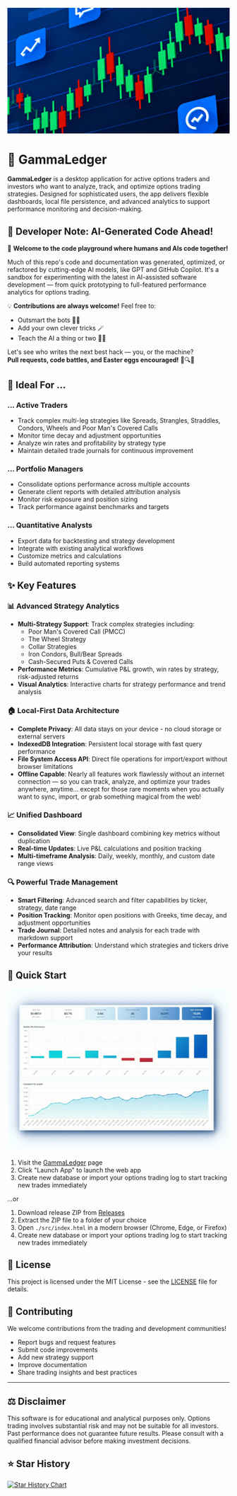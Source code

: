 <p align="center"><img src="https://raw.githubusercontent.com/r-brown/GammaLedger/refs/heads/main/gammaledger.png"></p>

# 🎯 GammaLedger

**GammaLedger** is a desktop application for active options traders and investors who want to analyze, track, and optimize options trading strategies. Designed for sophisticated users, the app delivers flexible dashboards, local file persistence, and advanced analytics to support performance monitoring and decision-making.


## 🤖 Developer Note: AI-Generated Code Ahead!

🎉 **Welcome to the code playground where humans and AIs code together!**  

Much of this repo's code and documentation was generated, optimized, or refactored by cutting-edge AI models, like GPT and GitHub Copilot. It's a sandbox for experimenting with the latest in AI-assisted software development — from quick prototyping to full-featured performance analytics for options trading.

💡 **Contributions are always welcome!** Feel free to:
- Outsmart the bots 🤖🧠
- Add your own clever tricks 🪄
- Teach the AI a thing or two 🧑‍💻

Let's see who writes the next best hack — you, or the machine?  
**Pull requests, code battles, and Easter eggs encouraged!** 🥚🔍😄


## 💼 Ideal For ...

### ... Active Traders
 - Track complex multi-leg strategies like Spreads, Strangles, Straddles, Condors, Wheels and Poor Man's Covered Calls
- Monitor time decay and adjustment opportunities
- Analyze win rates and profitability by strategy type
- Maintain detailed trade journals for continuous improvement

### ... Portfolio Managers  
- Consolidate options performance across multiple accounts
- Generate client reports with detailed attribution analysis
- Monitor risk exposure and position sizing
- Track performance against benchmarks and targets

### ... Quantitative Analysts
- Export data for backtesting and strategy development
- Integrate with existing analytical workflows
- Customize metrics and calculations
- Build automated reporting systems


## ✨ Key Features

### 📊 Advanced Strategy Analytics
- **Multi-Strategy Support**: Track complex strategies including:
  - Poor Man's Covered Call (PMCC)
  - The Wheel Strategy
  - Collar Strategies
  - Iron Condors, Bull/Bear Spreads
  - Cash-Secured Puts & Covered Calls
- **Performance Metrics**: Cumulative P&L growth, win rates by strategy, risk-adjusted returns
- **Visual Analytics**: Interactive charts for strategy performance and trend analysis

### 🏠 Local-First Data Architecture
- **Complete Privacy**: All data stays on your device - no cloud storage or external servers
- **IndexedDB Integration**: Persistent local storage with fast query performance  
- **File System Access API**: Direct file operations for import/export without browser limitations
- **Offline Capable**: Nearly all features work flawlessly without an internet connection — so you can track, analyze, and optimize your trades anywhere, anytime… except for those rare moments when you actually want to sync, import, or grab something magical from the web!

### 📈 Unified Dashboard
- **Consolidated View**: Single dashboard combining key metrics without duplication
- **Real-time Updates**: Live P&L calculations and position tracking
- **Multi-timeframe Analysis**: Daily, weekly, monthly, and custom date range views

### 🔍 Powerful Trade Management
- **Smart Filtering**: Advanced search and filter capabilities by ticker, strategy, date range
- **Position Tracking**: Monitor open positions with Greeks, time decay, and adjustment opportunities
- **Trade Journal**: Detailed notes and analysis for each trade with markdown support
- **Performance Attribution**: Understand which strategies and tickers drive your results


## 🚀 Quick Start

<p align="center"><img src="https://raw.githubusercontent.com/r-brown/gammaledger/refs/heads/main/gammaledger-dashboard.png"></p>

1. Visit the [GammaLedger](https://gammaledger.com) page
2. Click "Launch App" to launch the web app
3. Create new database or import your options trading log to start tracking new trades immediately

  ...or

1. Download release ZIP from [Releases](https://github.com/r-brown/GammaLedger/releases)
2. Extract the ZIP file to a folder of your choice
3. Open `./src/index.html` in a modern browser (Chrome, Edge, or Firefox)
4. Create new database or import your options trading log to start tracking new trades immediately


## 📜 License

This project is licensed under the MIT License - see the [LICENSE](LICENSE) file for details.

## 🤝 Contributing

We welcome contributions from the trading and development communities!

- Report bugs and request features
- Submit code improvements
- Add new strategy support
- Improve documentation
- Share trading insights and best practices

---

## ⚖️ Disclaimer

This software is for educational and analytical purposes only. Options trading involves substantial risk and may not be suitable for all investors. Past performance does not guarantee future results. Please consult with a qualified financial advisor before making investment decisions.


## ⭐ Star History

[![Star History Chart](https://api.star-history.com/svg?repos=r-brown/gammaledger&type=Date)](https://www.star-history.com/#r-brown/gammaledger&Date)
